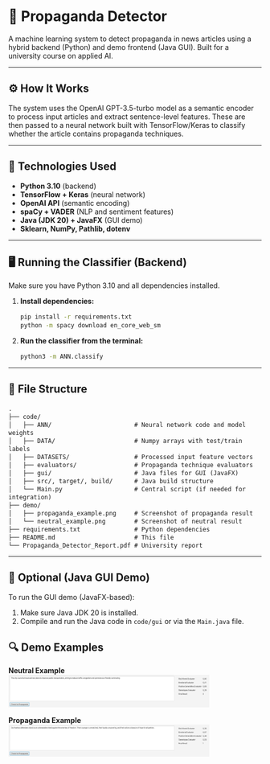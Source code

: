 # 🧠 Propaganda Detector

A machine learning system to detect propaganda in news articles using a hybrid backend (Python) and demo frontend (Java GUI). Built for a university course on applied AI.

---

## ⚙️ How It Works

The system uses the OpenAI GPT-3.5-turbo model as a semantic encoder to process input articles and extract sentence-level features. These are then passed to a neural network built with TensorFlow/Keras to classify whether the article contains propaganda techniques.

---

## 🧪 Technologies Used

- **Python 3.10** (backend)
- **TensorFlow + Keras** (neural network)
- **OpenAI API** (semantic encoding)
- **spaCy + VADER** (NLP and sentiment features)
- **Java (JDK 20) + JavaFX** (GUI demo)
- **Sklearn, NumPy, Pathlib, dotenv**

---

## 🖥️ Running the Classifier (Backend)

Make sure you have Python 3.10 and all dependencies installed.

1. **Install dependencies:**
   ```bash
   pip install -r requirements.txt
   python -m spacy download en_core_web_sm
   ```

2. **Run the classifier from the terminal:**
   ```bash
   python3 -m ANN.classify
   ```

---

## 🧪 File Structure

```
.
├── code/
│   ├── ANN/                       # Neural network code and model weights
│   ├── DATA/                      # Numpy arrays with test/train labels
│   ├── DATASETS/                  # Processed input feature vectors
│   ├── evaluators/                # Propaganda technique evaluators
│   ├── gui/                       # Java files for GUI (JavaFX)
│   ├── src/, target/, build/      # Java build structure
│   └── Main.py                    # Central script (if needed for integration)
├── demo/
│   ├── propaganda_example.png     # Screenshot of propaganda result
│   └── neutral_example.png        # Screenshot of neutral result
├── requirements.txt               # Python dependencies
├── README.md                      # This file
└── Propaganda_Detector_Report.pdf # University report
```

---

## 🧪 Optional (Java GUI Demo)

To run the GUI demo (JavaFX-based):
1. Make sure Java JDK 20 is installed.
2. Compile and run the Java code in `code/gui` or via the `Main.java` file.

## 🔍 Demo Examples

**Neutral Example**  
<img src="demo/neutral_example.png" alt="Neutral Example" width="400"/>

**Propaganda Example**  
<img src="demo/propaganda_example.png" alt="Propaganda Example" width="400"/>